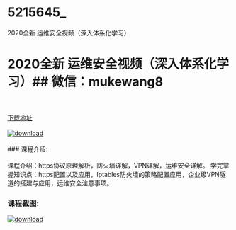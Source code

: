 # 5215645_
2020全新 运维安全视频（深入体系化学习）
# 2020全新 运维安全视频（深入体系化学习）## 微信：mukewang8
<br/></br>[下载地址](http://www.36tz.cn/article/5215645 "下载地址")
<br/></br>[![download](http://36tz.cn/muke_img/2020_10_2-35.png "下载地址")](http://www.36tz.cn/article/5215645 "下载地址")
<br/></br>### 课程介绍:<br/></br>课程介绍：https协议原理解析，防火墙详解，VPN详解，运维安全详解。
学完掌握知识点：https配置以及应用，Iptables防火墙的策略配置应用，企业级VPN隧道的搭建与应用，运维安全注意事项。

### 课程截图:
[![download](http://36tz.cn/muke_img/2020_10_1-39.png "下载地址")](http://www.36tz.cn/article/5215645 "下载地址")
